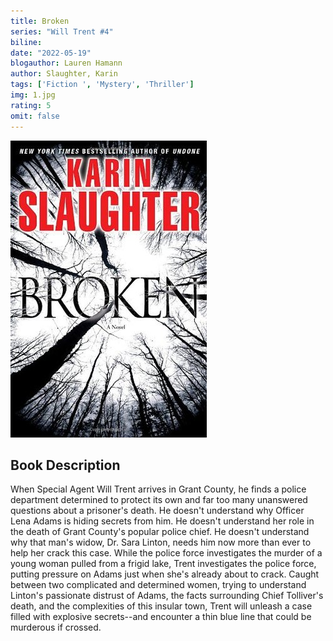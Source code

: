 ```yaml
---
title: Broken
series: "Will Trent #4"
biline:
date: "2022-05-19"
blogauthor: Lauren Hamann
author: Slaughter, Karin
tags: ['Fiction ', 'Mystery', 'Thriller']
img: 1.jpg
rating: 5
omit: false
---
```


![Book Cover](1.jpg)


## Book Description

When Special Agent Will Trent arrives in Grant County, he finds a police department determined to protect its own and far too many unanswered questions about a prisoner's death. He doesn't understand why Officer Lena Adams is hiding secrets from him. He doesn't understand her role in the death of Grant County's popular police chief. He doesn't understand why that man's widow, Dr. Sara Linton, needs him now more than ever to help her crack this case.
While the police force investigates the murder of a young woman pulled from a frigid lake, Trent investigates the police force, putting pressure on Adams just when she's already about to crack. Caught between two complicated and determined women, trying to understand Linton's passionate distrust of Adams, the facts surrounding Chief Tolliver's death, and the complexities of this insular town, Trent will unleash a case filled with explosive secrets--and encounter a thin blue line that could be murderous if crossed.